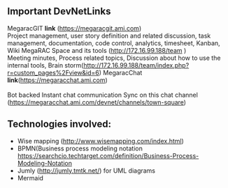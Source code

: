  
 Important DevNetLinks
 ----------------------
 MegaracGIT **link** (https://megaracgit.ami.com) <br/> Project management, user story definition and related discussion, task management, documentation, code control, analytics, timesheet, Kanban, Wiki
MegaRAC Space and its tools (http://172.16.99.188/team )  <br/>
Meeting minutes, Process related topics, Discussion about how to use the internal tools,
Brain storm(http://172.16.99.188/team/index.php?r=custom_pages%2Fview&id=6)
MegaracChat **link**(https://megaracchat.ami.com)<br/>  
Bot backed Instant chat communication Sync on this 
chat channel (https://megaracchat.ami.com/devnet/channels/town-square)

Technologies involved:
-----------------------
- Wise mapping (http://www.wisemapping.com/index.html)
- BPMN(Business process modeling notation https://searchcio.techtarget.com/definition/Business-Process-Modeling-Notation
- Jumly (http://jumly.tmtk.net/) for UML diagrams
- Mermaid 

